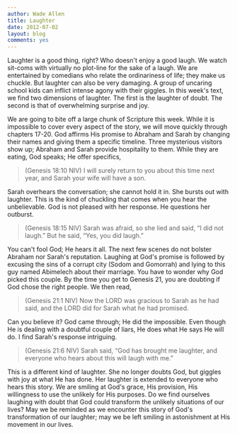 ```yaml
---
author: Wade Allen
title: Laughter
date: 2012-07-02
layout: blog
comments: yes
---
```


Laughter is a good thing, right? Who doesn't enjoy a good laugh. We watch sit-coms with virtually no plot-line for the sake of a laugh. We are entertained by comedians who relate the ordinariness of life; they make us chuckle. But laughter can also be very damaging. A group of uncaring school kids can inflict intense agony with their giggles. In this week's text, we find two dimensions of laughter. The first is the laughter of doubt. The second is that of overwhelming surprise and joy. 

We are going to bite off a large chunk of Scripture this week. While it is impossible to cover every aspect of the story, we will move quickly through chapters 17-20. God affirms His promise to Abraham and Sarah by changing their names and giving them a specific timeline. Three mysterious visitors show up; Abraham and Sarah provide hospitality to them. While they are eating, God speaks; He offer specifics,

> (Genesis 18:10 NIV) I will surely return to you about this time next year, and Sarah your wife will have a son.

Sarah overhears the conversation; she cannot hold it in. She bursts out with laughter. This is the kind of chuckling that comes when you hear the unbelievable. God is not pleased with her response. He questions her outburst.

>(Genesis 18:15 NIV) Sarah was afraid, so she lied and said, “I did not laugh.” But he said, “Yes, you did laugh.” 

You can't fool God; He hears it all. The next few scenes do not bolster Abraham nor Sarah's reputation. Laughing at God's promise is followed by excusing the sins of a corrupt city (Sodom and Gomorrah) and lying to this guy named Abimelech about their marriage. You have to wonder why God picked this couple. By the time you get to Genesis 21, you are doubting if God chose the right people. We then read,

>(Genesis 21:1 NIV) Now the LORD was gracious to Sarah as he had said, and the LORD did for Sarah what he had promised.

Can you believe it? God came through; He did the impossible. Even though He is dealing with a doubtful couple of liars, He does what He says He will do. I find Sarah's response intriguing. 

>(Genesis 21:6 NIV) Sarah said, “God has brought me laughter, and everyone who hears about this will laugh with me.”

This is a different kind of laughter. She no longer doubts God, but giggles with joy at what He has done. Her laughter is extended to everyone who hears this story. We are smiling at God's grace, His provision, His willingness to use the unlikely for His purposes. Do we find ourselves laughing with doubt that God could transform the unlikely situations of our lives? May we be reminded as we encounter this story of God's transformation of our laughter; may we be left smiling in astonishment at His movement in our lives.
